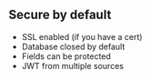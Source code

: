 ## Secure by default

-   SSL enabled (if you have a cert)
-   Database closed by default
-   Fields can be protected
-   JWT from multiple sources
